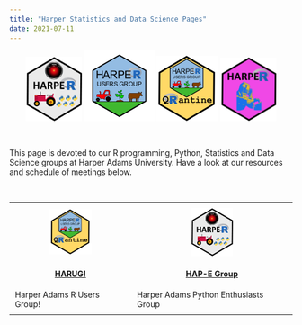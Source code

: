 ```yaml
---
title: "Harper Statistics and Data Science Pages"
date: 2021-07-11
---
```


<center>
   <img src="img/HAP-E-logo.png" alt="HAP-E group" width="100">
   <img src="img/HARUG.png" alt="HARUG" width="125">
   <img src="img/harug-quarantine.png" alt="HARUG quarantine" width="110">
   <img src="img/logo-fisher.png" alt="HARUG" width="100">
</center>

&nbsp;


This page is devoted to our R programming, Python, Statistics and Data Science groups at Harper Adams University.  Have a look at our resources and schedule of meetings below.


&nbsp;

<head>
    <style>
        table, th, td {
            border: 0px solid black;
        }
        th, td {
            padding: 10px;
        }
    </style>
</head>
<center> 
<table>
    <tr>
        <th><img src="img/harug-quarantine.png" alt="HARUG" width="75"></th>
        <th><img src="img/HAP-E-logo.png" alt="HAP-E group" width="75"></th>
    </tr>
    <tr>
        <th><a href="pages/harug.html">HARUG!</a></th>
        <th><a href="pages/hap-e.html">HAP-E Group</a></th>
    </tr>
    <tr>
        <td>Harper Adams R Users Group!</td>
        <td>Harper Adams Python Enthusiasts Group</td>
    </tr>
</table>
</center>
